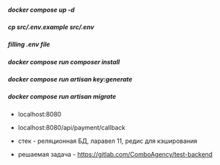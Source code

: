 ##### docker compose up -d
##### cp src/.env.example src/.env
##### filling .env file
##### docker compose run composer install
##### docker compose run artisan key:generate
##### docker compose run artisan migrate

- localhost:8080
- localhost:8080/api/payment/callback

- стек - реляционная БД, ларавел 11, редис для кэширования
- решаемая задача - https://gitlab.com/ComboAgency/test-backend
